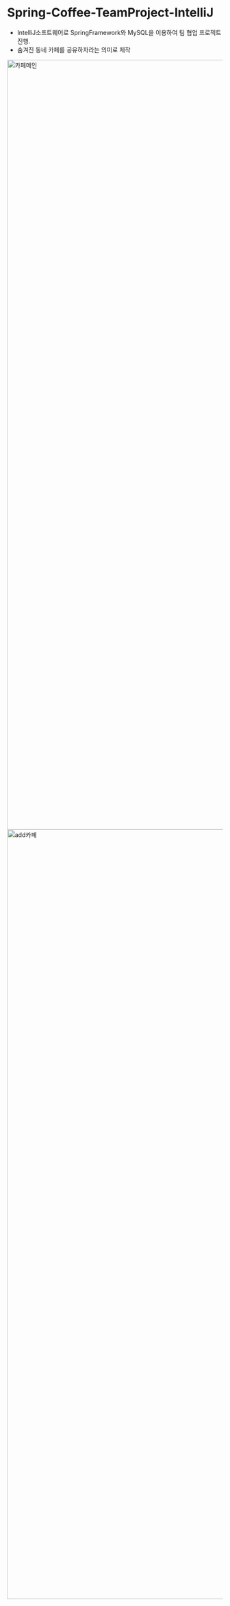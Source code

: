 # Spring-Coffee-TeamProject-IntelliJ
- IntelliJ소프트웨어로 SpringFramework와 MySQL을 이용하여 팀 협업 프로젝트 진행.
- 숨겨진 동네 카페를 공유하자라는 의미로 제작
<img width="1792" alt="카페메인" src="https://user-images.githubusercontent.com/68491295/99079581-7edb7100-2603-11eb-90c1-12cae6d9778a.png">

<img width="1792" alt="add카페" src="https://user-images.githubusercontent.com/68491295/99079614-89960600-2603-11eb-9d2c-a5b413814715.png">
